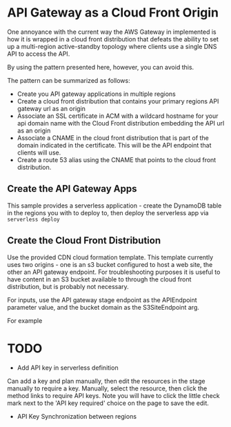 # API Gateway as a Cloud Front Origin

One annoyance with the current way the AWS Gateway in implemented is how it is 
wrapped in a cloud front distribution that defeats the ability to set up a multi-region
active-standby topology where clients use a single DNS API to access the API.

By using the pattern presented here, however, you can avoid this.

The pattern can be summarized as follows:

* Create you API gateway applications in multiple regions
* Create a cloud front distribution that contains your primary regions
API gateway url as an origin
* Associate an SSL certificate in ACM with a wildcard hostname for your api domain
name with the Cloud Front distribution embedding the API url as an origin
* Associate a CNAME in the cloud front distribution that is part of the domain
indicated in the certificate. This will be the API endpoint that clients will use.
* Create a route 53 alias using the CNAME that points to the cloud front distribution.

## Create the API Gateway Apps

This sample provides a serverless application - create the DynamoDB table in the regions you with to deploy to, then deploy the serverless app via `serverless deploy`

## Create the Cloud Front Distribution

Use the provided CDN cloud formation template. This template currently uses two origins - one is an s3 bucket configured to host a web site, the other an API gateway endpoint. For
troubleshooting purposes it is useful to have content in an S3 bucket available to 
through the cloud front distribution, but is probably not necessary.

For inputs, use the API gateway stage endpoint as the APIEndpoint parameter value, and 
the bucket domain as the S3SiteEndpoint arg.

For example



# TODO
* Add API key in serverless definition

Can add a key and plan manually, then edit the resources in the stage manually to 
require a key. Manually, select the resource, then click the method links to require API
keys. Note you will have to click the little check mark next to the 'API key required'
choice on the page to save the edit.

* API Key Synchronization between regions